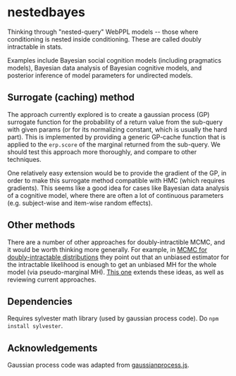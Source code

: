nestedbayes
===========

Thinking through "nested-query" WebPPL models -- those where conditioning is nested inside conditioning. These are called doubly intractable in stats.

Examples include Bayesian social cognition models (including pragmatics models), Bayesian data analysis of Bayesian cognitive models, and posterior inference of model parameters for undirected models.

## Surrogate (caching) method

The approach currently explored is to create a gaussian process (GP) surrogate function for the probability of a return value from the sub-query with given params (or for its normalizing constant, which is usually the hard part). This is implemented by providing a generic GP-cache function that is applied to the `erp.score` of the marginal returned from the sub-query. We should test this approach more thoroughly, and compare to other techniques.

One relatively easy extension would be to provide the gradient of the GP, in order to make this surrogate method compatible with HMC (which requires gradients). This seems like a good idea for cases like Bayesian data analysis of a cognitive model, where there are often a lot of continuous parameters (e.g. subject-wise and item-wise random effects).

## Other methods

There are a number of other approaches for doubly-intractible MCMC, and it would be worth thinking more generally. For example, in [MCMC for doubly-intractable distributions](http://arxiv.org/pdf/1206.6848.pdf) they point out that an unbiased estimator for the intractable likelihood is enough to get an unbiased MH for the whole model (via pseudo-marginal MH). [This one](http://xxx.tau.ac.il/pdf/1306.4032.pdf) extends these ideas, as well as reviewing current approaches.

## Dependencies
Requires sylvester math library (used by gaussian process code). Do `npm install sylvester`.

## Acknowledgements 
Gaussian process code was adapted from  [gaussianprocess.js](https://github.com/scotthellman/gaussianprocess_js).
